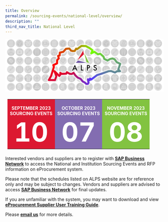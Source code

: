 ```yaml
---
title: Overview
permalink: /sourcing-events/national-level/overview/
description: ""
third_nav_title: National Level
---
```

![](/images/alps_sourcing_events_national_1920x640_clear.png)

<table style="padding: 0.5em; width:100%">
	<tbody>
		<tr>
			<td style="width: 33%; background-color: #DC1931; color: white; font-weight: bold; text-align: center; text-decoration: none;">
				<br>SEPTEMBER 2023
				<br>SOURCING EVENTS
				<br>
				<span style="color: white; font-size: 6em"> 10 </span>
			</td>
			<td style="width: 33%; background-color: #836DB1; color: white; font-weight: bold; text-align: center; text-decoration: none;">
				<br>OCTOBER 2023
				<br>SOURCING EVENTS
				<br>
				<span style="color: white; font-size: 6em"> 07 </span>
			</td>
			<td style="width: 33%; background-color: #82C341; color: white; font-weight: bold; text-align: center; text-decoration: none;">
				<br>NOVEMBER 2023
				<br>SOURCING EVENTS
				<br>
				<span style="color: white; font-size: 6em"> 08 </span>
			</td>
		</tr>
	</tbody>
</table>




Interested vendors and suppliers are to register with **[SAP Business Network](https://supplier.ariba.com/)** to access the National and Institution Sourcing Events and RFP information on eProcurement system.  

Please note that the schedules listed on ALPS website are for reference only and may be subject to changes. Vendors and suppliers are advised to access **[SAP Business Network](https://supplier.ariba.com/)** for final updates.

If you are unfamiliar with the system, you may want to download and view **[eProcurement Supplier User Training Guide](/files/Sourcing%20Events/alps_supplier_training_v_7_1.pdf)**.

Please **[email us](mailto:alps_operations@alpshealthcare.com.sg)** for more details.